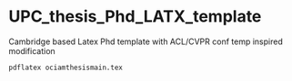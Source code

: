 # UPC_thesis_Phd_LATX_template
 Cambridge based Latex Phd template with ACL/CVPR conf temp inspired modification 


```
pdflatex ociamthesismain.tex 
```
